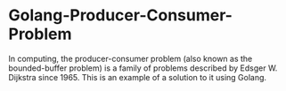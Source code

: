 # Golang-Producer-Consumer-Problem
In computing, the producer-consumer problem (also known as the bounded-buffer problem) is a family of problems described by Edsger W. Dijkstra since 1965. This is an example of a solution to it using Golang.
